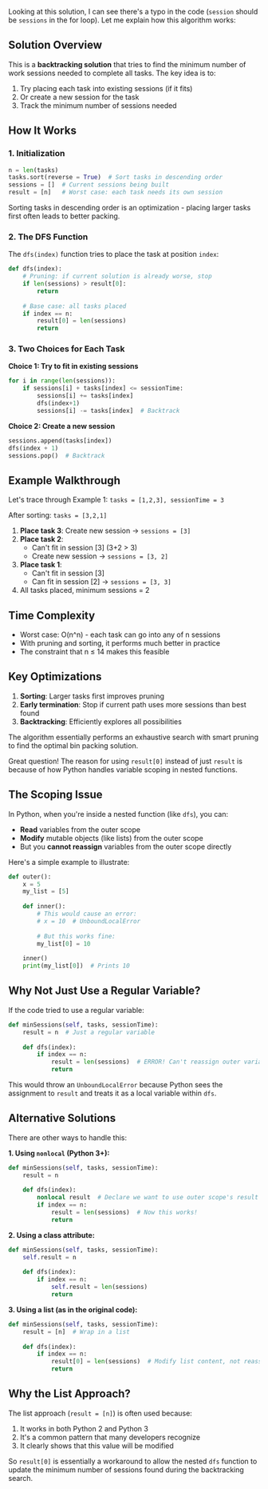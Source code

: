 Looking at this solution, I can see there's a typo in the code (`session` should be `sessions` in the for loop). Let me explain how this algorithm works:

## Solution Overview

This is a **backtracking solution** that tries to find the minimum number of work sessions needed to complete all tasks. The key idea is to:
1. Try placing each task into existing sessions (if it fits)
2. Or create a new session for the task
3. Track the minimum number of sessions needed

## How It Works

### 1. **Initialization**
```python
n = len(tasks)
tasks.sort(reverse = True)  # Sort tasks in descending order
sessions = []  # Current sessions being built
result = [n]   # Worst case: each task needs its own session
```

Sorting tasks in descending order is an optimization - placing larger tasks first often leads to better packing.

### 2. **The DFS Function**
The `dfs(index)` function tries to place the task at position `index`:

```python
def dfs(index):
    # Pruning: if current solution is already worse, stop
    if len(sessions) > result[0]:
        return
    
    # Base case: all tasks placed
    if index == n:
        result[0] = len(sessions)
        return
```

### 3. **Two Choices for Each Task**

**Choice 1: Try to fit in existing sessions**
```python
for i in range(len(sessions)):
    if sessions[i] + tasks[index] <= sessionTime:
        sessions[i] += tasks[index]
        dfs(index+1)
        sessions[i] -= tasks[index]  # Backtrack
```

**Choice 2: Create a new session**
```python
sessions.append(tasks[index])
dfs(index + 1)
sessions.pop()  # Backtrack
```

## Example Walkthrough

Let's trace through Example 1: `tasks = [1,2,3], sessionTime = 3`

After sorting: `tasks = [3,2,1]`

1. **Place task 3**: Create new session → `sessions = [3]`
2. **Place task 2**: 
   - Can't fit in session [3] (3+2 > 3)
   - Create new session → `sessions = [3, 2]`
3. **Place task 1**:
   - Can't fit in session [3]
   - Can fit in session [2] → `sessions = [3, 3]`
4. All tasks placed, minimum sessions = 2

## Time Complexity

- Worst case: O(n^n) - each task can go into any of n sessions
- With pruning and sorting, it performs much better in practice
- The constraint that n ≤ 14 makes this feasible

## Key Optimizations

1. **Sorting**: Larger tasks first improves pruning
2. **Early termination**: Stop if current path uses more sessions than best found
3. **Backtracking**: Efficiently explores all possibilities

The algorithm essentially performs an exhaustive search with smart pruning to find the optimal bin packing solution.

Great question! The reason for using `result[0]` instead of just `result` is because of how Python handles variable scoping in nested functions.

## The Scoping Issue

In Python, when you're inside a nested function (like `dfs`), you can:
- **Read** variables from the outer scope
- **Modify** mutable objects (like lists) from the outer scope
- But you **cannot reassign** variables from the outer scope directly

Here's a simple example to illustrate:

```python
def outer():
    x = 5
    my_list = [5]
    
    def inner():
        # This would cause an error:
        # x = 10  # UnboundLocalError
        
        # But this works fine:
        my_list[0] = 10
    
    inner()
    print(my_list[0])  # Prints 10
```

## Why Not Just Use a Regular Variable?

If the code tried to use a regular variable:

```python
def minSessions(self, tasks, sessionTime):
    result = n  # Just a regular variable
    
    def dfs(index):
        if index == n:
            result = len(sessions)  # ERROR! Can't reassign outer variable
            return
```

This would throw an `UnboundLocalError` because Python sees the assignment to `result` and treats it as a local variable within `dfs`.

## Alternative Solutions

There are other ways to handle this:

**1. Using `nonlocal` (Python 3+):**
```python
def minSessions(self, tasks, sessionTime):
    result = n
    
    def dfs(index):
        nonlocal result  # Declare we want to use outer scope's result
        if index == n:
            result = len(sessions)  # Now this works!
            return
```

**2. Using a class attribute:**
```python
def minSessions(self, tasks, sessionTime):
    self.result = n
    
    def dfs(index):
        if index == n:
            self.result = len(sessions)
            return
```

**3. Using a list (as in the original code):**
```python
def minSessions(self, tasks, sessionTime):
    result = [n]  # Wrap in a list
    
    def dfs(index):
        if index == n:
            result[0] = len(sessions)  # Modify list content, not reassign
            return
```

## Why the List Approach?

The list approach (`result = [n]`) is often used because:
1. It works in both Python 2 and Python 3
2. It's a common pattern that many developers recognize
3. It clearly shows that this value will be modified

So `result[0]` is essentially a workaround to allow the nested `dfs` function to update the minimum number of sessions found during the backtracking search.